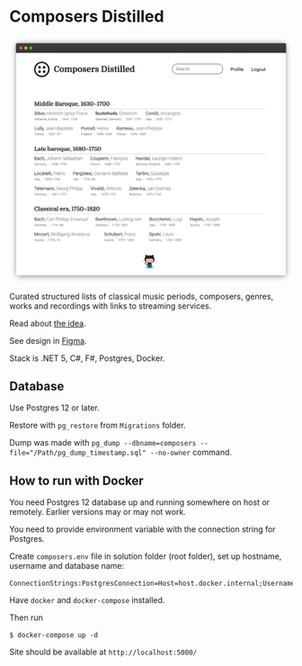 # Composers Distilled

![Screenshot](Docs/screenshot.png)

Curated structured lists of classical music periods, composers, genres, works and recordings with links to streaming services.

Read about [the idea](Docs/idea.md).

See design in [Figma](https://www.figma.com/file/YNiFyHcnkGEP7afuYFAinX/Composers?node-id=0%3A1).

Stack is .NET 5, C#, F#, Postgres, Docker.

## Database

Use Postgres 12 or later.

Restore with `pg_restore` from `Migrations` folder.

Dump was made with `pg_dump --dbname=composers --file="/Path/pg_dump_timestamp.sql" --no-owner` command.

## How to run with Docker

You need Postgres 12 database up and running somewhere on host or remotely. Earlier versions may or may not work.

You need to provide environment variable with the connection string for Postgres. 

Create `composers.env` file in solution folder (root folder), set up hostname, username and database name:

```
ConnectionStrings:PostgresConnection=Host=host.docker.internal;Username=foobar;Database=composers
```

Have `docker` and `docker-compose` installed.

Then run

```shell
$ docker-compose up -d
```

Site should be available at `http://localhost:5000/`